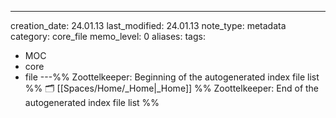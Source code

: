 ---
creation_date: 24.01.13
last_modified: 24.01.13
note_type: metadata
category: core_file
memo_level: 0
aliases: 
tags:
  - MOC
  - core
  - file
---%% Zoottelkeeper: Beginning of the autogenerated index file list  %%
🗂️ [[Spaces/Home/_Home|_Home]]
%% Zoottelkeeper: End of the autogenerated index file list  %%
